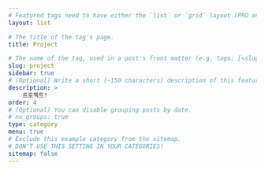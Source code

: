 ```yaml
---
# Featured tags need to have either the `list` or `grid` layout (PRO only).
layout: list

# The title of the tag's page.
title: Project

# The name of the tag, used in a post's front matter (e.g. tags: [<slug>]).
slug: project
sidebar: true
# (Optional) Write a short (~150 characters) description of this featured tag.
description: >
    프로젝트!
order: 4
# (Optional) You can disable grouping posts by date.
# no_groups: true
type: category
menu: true
# Exclude this example category from the sitemap.
# DON'T USE THIS SETTING IN YOUR CATEGORIES!
sitemap: false
---
```

